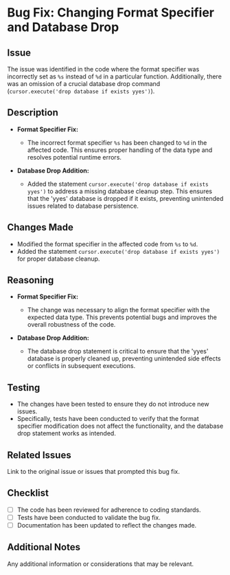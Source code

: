 # Bug Fix: Changing Format Specifier and Database Drop

## Issue
The issue was identified in the code where the format specifier was incorrectly set as `%s` instead of `%d` in a particular function. Additionally, there was an omission of a crucial database drop command (`cursor.execute('drop database if exists yyes')`).

## Description
- **Format Specifier Fix:**
  - The incorrect format specifier `%s` has been changed to `%d` in the affected code. This ensures proper handling of the data type and resolves potential runtime errors.

- **Database Drop Addition:**
  - Added the statement `cursor.execute('drop database if exists yyes')` to address a missing database cleanup step. This ensures that the 'yyes' database is dropped if it exists, preventing unintended issues related to database persistence.

## Changes Made
- Modified the format specifier in the affected code from `%s` to `%d`.
- Added the statement `cursor.execute('drop database if exists yyes')` for proper database cleanup.

## Reasoning
- **Format Specifier Fix:**
  - The change was necessary to align the format specifier with the expected data type. This prevents potential bugs and improves the overall robustness of the code.

- **Database Drop Addition:**
  - The database drop statement is critical to ensure that the 'yyes' database is properly cleaned up, preventing unintended side effects or conflicts in subsequent executions.

## Testing
- The changes have been tested to ensure they do not introduce new issues.
- Specifically, tests have been conducted to verify that the format specifier modification does not affect the functionality, and the database drop statement works as intended.

## Related Issues
Link to the original issue or issues that prompted this bug fix.

## Checklist
- [ ] The code has been reviewed for adherence to coding standards.
- [ ] Tests have been conducted to validate the bug fix.
- [ ] Documentation has been updated to reflect the changes made.

## Additional Notes
Any additional information or considerations that may be relevant.
